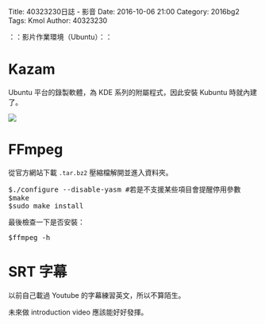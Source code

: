 Title: 40323230日誌 - 影音
Date: 2016-10-06 21:00
Category: 2016bg2
Tags: Kmol
Author: 40323230

：：影片作業環境（Ubuntu）：：

<!-- PELICAN_END_SUMMARY -->

Kazam
===

Ubuntu 平台的錄製軟體，為 KDE 系列的附屬程式，因此安裝 Kubuntu 時就內建了。

![](https://raw.githubusercontent.com/coursemdetw/project_site_files/gh-pages/files/2016spring/g2/Python_solvespace/1006_01.jpg)

FFmpeg
===

從官方網站下載 `.tar.bz2` 壓縮檔解開並進入資料夾。

<pre>
$./configure --disable-yasm #若是不支援某些項目會提醒停用參數
$make
$sudo make install
</pre>

最後檢查一下是否安裝：

<pre>
$ffmpeg -h
</pre>

SRT 字幕
===

以前自己載過 Youtube 的字幕練習英文，所以不算陌生。

未來做 introduction video 應該能好好發揮。